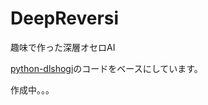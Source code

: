 # DeepReversi
趣味で作った深層オセロAI

[python-dlshogi](https://github.com/TadaoYamaoka/python-dlshogi2)のコードをベースにしています。

作成中。。。
